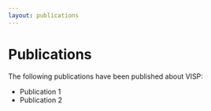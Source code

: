 ```yaml
---
layout: publications
---
```


# Publications

The following publications have been published about VISP:

* Publication 1
* Publication 2
